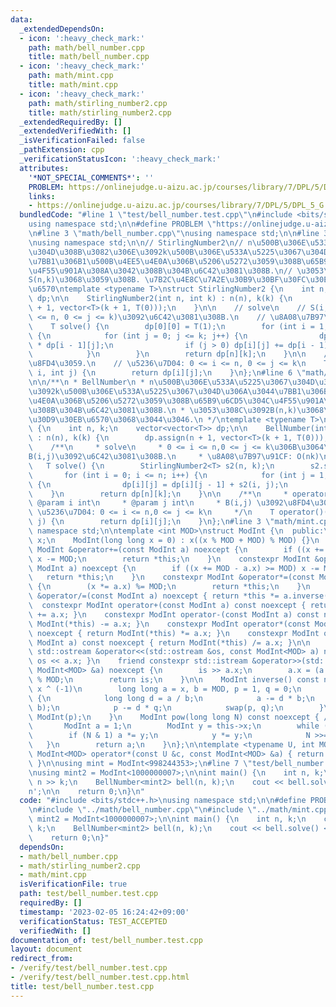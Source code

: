 ```yaml
---
data:
  _extendedDependsOn:
  - icon: ':heavy_check_mark:'
    path: math/bell_number.cpp
    title: math/bell_number.cpp
  - icon: ':heavy_check_mark:'
    path: math/mint.cpp
    title: math/mint.cpp
  - icon: ':heavy_check_mark:'
    path: math/stirling_number2.cpp
    title: math/stirling_number2.cpp
  _extendedRequiredBy: []
  _extendedVerifiedWith: []
  _isVerificationFailed: false
  _pathExtension: cpp
  _verificationStatusIcon: ':heavy_check_mark:'
  attributes:
    '*NOT_SPECIAL_COMMENTS*': ''
    PROBLEM: https://onlinejudge.u-aizu.ac.jp/courses/library/7/DPL/5/DPL_5_G
    links:
    - https://onlinejudge.u-aizu.ac.jp/courses/library/7/DPL/5/DPL_5_G
  bundledCode: "#line 1 \"test/bell_number.test.cpp\"\n#include <bits/stdc++.h>\n\
    using namespace std;\n\n#define PROBLEM \"https://onlinejudge.u-aizu.ac.jp/courses/library/7/DPL/5/DPL_5_G\"\
    \n#line 3 \"math/bell_number.cpp\"\nusing namespace std;\n\n#line 3 \"math/stirling_number2.cpp\"\
    \nusing namespace std;\n\n// StirlingNumber2\n// n\u500B\u306E\u533A\u5225\u3067\
    \u304D\u308B\u3082\u306E\u3092k\u500B\u306E\u533A\u5225\u3067\u304D\u306A\u3044\
    \u7BB1\u306B1\u500B\u4EE5\u4E0A\u306B\u5206\u5272\u3059\u308B\u65B9\u6CD5\u304C\
    \u4F55\u901A\u308A\u3042\u308B\u304B\u6C42\u3081\u308B.\n// \u3053\u308C\u3092\
    S(n,k)\u3068\u3059\u308B. \u7B2C\u4E8C\u7A2E\u30B9\u30BF\u30FC\u30EA\u30F3\u30B0\
    \u6570\ntemplate <typename T>\nstruct StirlingNumber2 {\n    int n, k;\n    vector<vector<T>>\
    \ dp;\n\n    StirlingNumber2(int n, int k) : n(n), k(k) {\n        dp.assign(n\
    \ + 1, vector<T>(k + 1, T(0)));\n    }\n\n    // solve\n    // S(i,j) (0 <= i\
    \ <= n, 0 <= j <= k)\u3092\u6C42\u3081\u308B.\n    // \u8A08\u7B97\u91CF: O(nk)\n\
    \    T solve() {\n        dp[0][0] = T(1);\n        for (int i = 1; i <= n; i++)\
    \ {\n            for (int j = 0; j <= k; j++) {\n                dp[i][j] = T(j)\
    \ * dp[i - 1][j];\n                if (j > 0) dp[i][j] += dp[i - 1][j - 1];\n\
    \            }\n        }\n        return dp[n][k];\n    }\n\n    // S(i,j)\u3092\
    \u8FD4\u3059.\n    // \u5236\u7D04: 0 <= i <= n, 0 <= j <= k\n    T operator()(int\
    \ i, int j) {\n        return dp[i][j];\n    }\n};\n#line 6 \"math/bell_number.cpp\"\
    \n\n/**\n * BellNumber\n * n\u500B\u306E\u533A\u5225\u3067\u304D\u308B\u3082\u306E\
    \u3092k\u500B\u306E\u533A\u5225\u3067\u304D\u306A\u3044\u7BB1\u306B0\u500B\u4EE5\
    \u4E0A\u306B\u5206\u5272\u3059\u308B\u65B9\u6CD5\u304C\u4F55\u901A\u308A\u3042\
    \u308B\u304B\u6C42\u3081\u308B.\n * \u3053\u308C\u3092B(n,k)\u3068\u3057\u3066\
    \u30D9\u30EB\u6570\u3068\u3044\u3046.\n */\ntemplate <typename T>\nstruct BellNumber\
    \ {\n    int n, k;\n    vector<vector<T>> dp;\n\n    BellNumber(int n, int k)\
    \ : n(n), k(k) {\n        dp.assign(n + 1, vector<T>(k + 1, T(0)));\n    }\n\n\
    \    /**\n     * solve\n     * 0 <= i <= n,0 <= j <= k\u306B\u3064\u3044\u3066\
    B(i,j)\u3092\u6C42\u3081\u308B.\n     * \u8A08\u7B97\u91CF: O(nk)\n     */\n \
    \   T solve() {\n        StirlingNumber2<T> s2(n, k);\n        s2.solve();\n \
    \       for (int i = 0; i <= n; i++) {\n            for (int j = 1; j <= k; j++)\
    \ {\n                dp[i][j] = dp[i][j - 1] + s2(i, j);\n            }\n    \
    \    }\n        return dp[n][k];\n    }\n\n    /**\n     * operator()\n     *\
    \ @param i int\n     * @param j int\n     * B(i,j) \u3092\u8FD4\u3059.\n     *\
    \ \u5236\u7D04: 0 <= i <= n,0 <= j <= k\n     */\n    T operator()(int i, int\
    \ j) {\n        return dp[i][j];\n    }\n};\n#line 3 \"math/mint.cpp\"\nusing\
    \ namespace std;\n\ntemplate <int MOD>\nstruct ModInt {\n  public:\n    long long\
    \ x;\n    ModInt(long long x = 0) : x((x % MOD + MOD) % MOD) {}\n    constexpr\
    \ ModInt &operator+=(const ModInt a) noexcept {\n        if ((x += a.x) >= MOD)\
    \ x -= MOD;\n        return *this;\n    }\n    constexpr ModInt &operator-=(const\
    \ ModInt a) noexcept {\n        if ((x += MOD - a.x) >= MOD) x -= MOD;\n     \
    \   return *this;\n    }\n    constexpr ModInt &operator*=(const ModInt a) noexcept\
    \ {\n        (x *= a.x) %= MOD;\n        return *this;\n    }\n    constexpr ModInt\
    \ &operator/=(const ModInt a) noexcept { return *this *= a.inverse(); }\n\n  \
    \  constexpr ModInt operator+(const ModInt a) const noexcept { return ModInt(*this)\
    \ += a.x; }\n    constexpr ModInt operator-(const ModInt a) const noexcept { return\
    \ ModInt(*this) -= a.x; }\n    constexpr ModInt operator*(const ModInt a) const\
    \ noexcept { return ModInt(*this) *= a.x; }\n    constexpr ModInt operator/(const\
    \ ModInt a) const noexcept { return ModInt(*this) /= a.x; }\n\n    friend constexpr\
    \ std::ostream &operator<<(std::ostream &os, const ModInt<MOD> a) noexcept { return\
    \ os << a.x; }\n    friend constexpr std::istream &operator>>(std::istream &is,\
    \ ModInt<MOD> &a) noexcept {\n        is >> a.x;\n        a.x = (a.x % MOD + MOD)\
    \ % MOD;\n        return is;\n    }\n\n    ModInt inverse() const noexcept { //\
    \ x ^ (-1)\n        long long a = x, b = MOD, p = 1, q = 0;\n        while (b)\
    \ {\n            long long d = a / b;\n            a -= d * b;\n            swap(a,\
    \ b);\n            p -= d * q;\n            swap(p, q);\n        }\n        return\
    \ ModInt(p);\n    }\n    ModInt pow(long long N) const noexcept { // x ^ N\n \
    \       ModInt a = 1;\n        ModInt y = this->x;\n        while (N) {\n    \
    \        if (N & 1) a *= y;\n            y *= y;\n            N >>= 1;\n     \
    \   }\n        return a;\n    }\n};\n\ntemplate <typename U, int MOD>\ninline\
    \ ModInt<MOD> operator*(const U &c, const ModInt<MOD> &a) { return {c * a.x};\
    \ }\n\nusing mint = ModInt<998244353>;\n#line 7 \"test/bell_number.test.cpp\"\n\
    \nusing mint2 = ModInt<1000000007>;\n\nint main() {\n    int n, k;\n    cin >>\
    \ n >> k;\n    BellNumber<mint2> bell(n, k);\n    cout << bell.solve() << '\\\
    n';\n\n    return 0;\n}\n"
  code: "#include <bits/stdc++.h>\nusing namespace std;\n\n#define PROBLEM \"https://onlinejudge.u-aizu.ac.jp/courses/library/7/DPL/5/DPL_5_G\"\
    \n#include \"../math/bell_number.cpp\"\n#include \"../math/mint.cpp\"\n\nusing\
    \ mint2 = ModInt<1000000007>;\n\nint main() {\n    int n, k;\n    cin >> n >>\
    \ k;\n    BellNumber<mint2> bell(n, k);\n    cout << bell.solve() << '\\n';\n\n\
    \    return 0;\n}"
  dependsOn:
  - math/bell_number.cpp
  - math/stirling_number2.cpp
  - math/mint.cpp
  isVerificationFile: true
  path: test/bell_number.test.cpp
  requiredBy: []
  timestamp: '2023-02-05 16:24:42+09:00'
  verificationStatus: TEST_ACCEPTED
  verifiedWith: []
documentation_of: test/bell_number.test.cpp
layout: document
redirect_from:
- /verify/test/bell_number.test.cpp
- /verify/test/bell_number.test.cpp.html
title: test/bell_number.test.cpp
---
```

